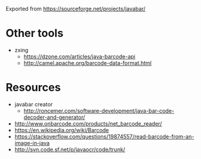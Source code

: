 Exported from https://sourceforge.net/projects/javabar/

# Other tools
- zxing
  - https://dzone.com/articles/java-barcode-api
  - http://camel.apache.org/barcode-data-format.html

# Resources
- javabar creator
  - http://roncemer.com/software-development/java-bar-code-decoder-and-generator/
- http://www.onbarcode.com/products/net_barcode_reader/
- https://en.wikipedia.org/wiki/Barcode
- https://stackoverflow.com/questions/19874557/read-barcode-from-an-image-in-java
- http://svn.code.sf.net/p/javaocr/code/trunk/